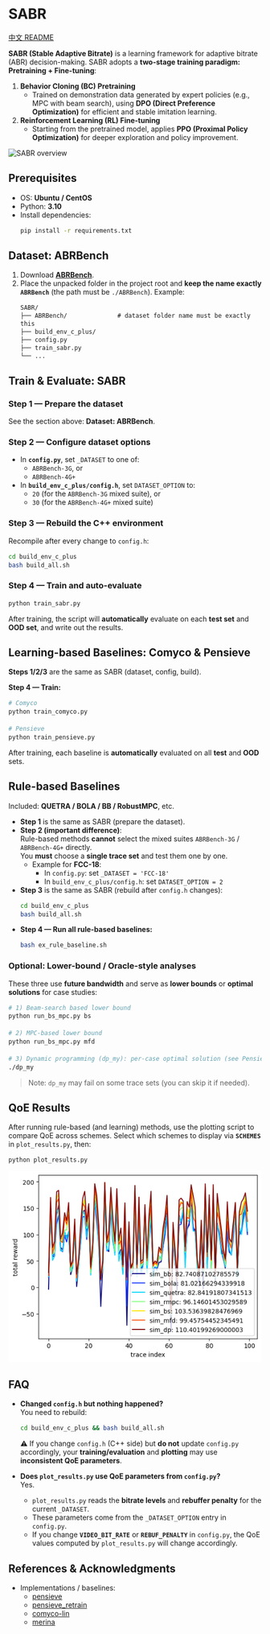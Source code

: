 # SABR

[中文 README](./README_CN.md)

**SABR (Stable Adaptive Bitrate)** is a learning framework for adaptive bitrate (ABR) decision-making. SABR adopts a **two-stage training paradigm: Pretraining + Fine-tuning**:

1. **Behavior Cloning (BC) Pretraining**  
   - Trained on demonstration data generated by expert policies (e.g., MPC with beam search), using **DPO (Direct Preference Optimization)** for efficient and stable imitation learning.  
2. **Reinforcement Learning (RL) Fine-tuning**  
   - Starting from the pretrained model, applies **PPO (Proximal Policy Optimization)** for deeper exploration and policy improvement.  

![SABR overview](./assets/sabr.png)



## Prerequisites

- OS: **Ubuntu / CentOS**  
- Python: **3.10**
- Install dependencies:
  ```bash
  pip install -r requirements.txt
  ```



## Dataset: ABRBench

1. Download **[ABRBench](https://github.com/luopeng69131/ABRBench)**.  
2. Place the unpacked folder in the project root and **keep the name exactly `ABRBench`** (the path must be `./ABRBench`). Example:
   ```
   SABR/
   ├── ABRBench/              # dataset folder name must be exactly this
   ├── build_env_c_plus/
   ├── config.py
   ├── train_sabr.py
   └── ...
   ```



## Train & Evaluate: SABR

### Step 1 — Prepare the dataset
See the section above: **Dataset: ABRBench**.

### Step 2 — Configure dataset options
- In **`config.py`**, set `_DATASET` to one of:
  - `ABRBench-3G`, or  
  - `ABRBench-4G+`
- In **`build_env_c_plus/config.h`**, set `DATASET_OPTION` to:
  - `20` (for the `ABRBench-3G` mixed suite), or  
  - `30` (for the `ABRBench-4G+` mixed suite)

### Step 3 — Rebuild the C++ environment
Recompile after every change to `config.h`:
```bash
cd build_env_c_plus
bash build_all.sh
```

### Step 4 — Train and auto-evaluate
```bash
python train_sabr.py
```
After training, the script will **automatically** evaluate on each **test set** and **OOD set**, and write out the results.



## Learning-based Baselines: Comyco & Pensieve

**Steps 1/2/3** are the same as SABR (dataset, config, build).

**Step 4 — Train:**
```bash
# Comyco
python train_comyco.py

# Pensieve
python train_pensieve.py
```
After training, each baseline is **automatically** evaluated on all **test** and **OOD** sets.



## Rule-based Baselines

Included: **QUETRA / BOLA / BB / RobustMPC**, etc.

- **Step 1** is the same as SABR (prepare the dataset).  
- **Step 2 (important difference)**:  
  Rule-based methods **cannot** select the mixed suites `ABRBench-3G` / `ABRBench-4G+` directly.  
  You **must** choose a **single trace set** and test them one by one.  
  - Example for **FCC-18**:  
    - In `config.py`: set `_DATASET = 'FCC-18'`  
    - In `build_env_c_plus/config.h`: set `DATASET_OPTION = 2`
- **Step 3** is the same as SABR (rebuild after `config.h` changes):
  ```bash
  cd build_env_c_plus
  bash build_all.sh
  ```
- **Step 4 — Run all rule-based baselines:**
  ```bash
  bash ex_rule_baseline.sh
  ```

### Optional: Lower-bound / Oracle-style analyses
These three use **future bandwidth** and serve as **lower bounds** or **optimal solutions** for case studies:
```bash
# 1) Beam-search based lower bound
python run_bs_mpc.py bs

# 2) MPC-based lower bound
python run_bs_mpc.py mfd

# 3) Dynamic programming (dp_my): per-case optimal solution (see Pensieve paper)
./dp_my
```
> Note: `dp_my` may fail on some trace sets (you can skip it if needed).


## QoE Results 

After running rule-based (and learning) methods, use the plotting script to compare QoE across schemes. Select which schemes to display via **`SCHEMES`** in `plot_results.py`, then:
```bash
python plot_results.py
```
![QoE results](./assets/qoe.png)


## FAQ

- **Changed `config.h` but nothing happened?**  
  You need to rebuild:  
  ```bash
  cd build_env_c_plus && bash build_all.sh
  ```
  ⚠️ If you change `config.h` (C++ side) but **do not** update `config.py` accordingly, your **training/evaluation** and **plotting** may use **inconsistent QoE parameters**.

- **Does `plot_results.py` use QoE parameters from `config.py`?**  
  Yes.  
  - `plot_results.py` reads the **bitrate levels** and **rebuffer penalty** for the current `_DATASET`.  
  - These parameters come from the `_DATASET_OPTION` entry in `config.py`.  
  - If you change **`VIDEO_BIT_RATE`** or **`REBUF_PENALTY`** in `config.py`, the QoE values computed by `plot_results.py` will change accordingly.


## References & Acknowledgments
- Implementations / baselines:
  - [pensieve](https://github.com/hongzimao/pensieve)
  - [pensieve_retrain](https://github.com/GreenLv/pensieve_retrain)
  - [comyco-lin](https://github.com/godka/comyco-lin)
  - [merina](https://github.com/confiwent/merina/)
